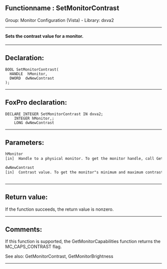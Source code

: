 <link rel="stylesheet" type="text/css" href="../../css/win32api.css">  
<link rel="stylesheet" href="https://cdnjs.cloudflare.com/ajax/libs/font-awesome/4.7.0/css/font-awesome.min.css">

## Functionname : SetMonitorContrast
Group: Monitor Configuration (Vista) - Library: dxva2    
***  


#### Sets the contrast value for a monitor. 
***  


## Declaration:
```foxpro  
BOOL SetMonitorContrast(
  HANDLE  hMonitor,
  DWORD  dwNewContrast
);  
```  
***  


## FoxPro declaration:
```foxpro  
DECLARE INTEGER SetMonitorContrast IN dxva2;
	INTEGER hMonitor,;
	LONG dwNewContrast  
```  
***  


## Parameters:
```txt  
hMonitor
[in]  Handle to a physical monitor. To get the monitor handle, call GetPhysicalMonitorsFromHMONITOR or GetPhysicalMonitorsFromIDirect3DDevice9.

dwNewContrast
[in]  Contrast value. To get the monitor"s minimum and maximum contrast values, call, call GetMonitorContrast.
  
```  
***  


## Return value:
If the function succeeds, the return value is nonzero.  
***  


## Comments:
If this function is supported, the GetMonitorCapabilities function returns the MC_CAPS_CONTRAST flag.  
  
See also: GetMonitorContrast, GetMonitorBrightness   
  
***  

